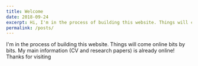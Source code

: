 ```yaml
---
title: Welcome
date: 2018-09-24
excerpt: Hi, I'm in the process of building this website. Things will come online bits by bits. My main information (CV and research papers) is already online! Thanks for visiting
permalink: /posts/
---
```

I'm in the process of building this website. Things will come online bits by bits. My main information (CV and research papers) is already online! Thanks for visiting
